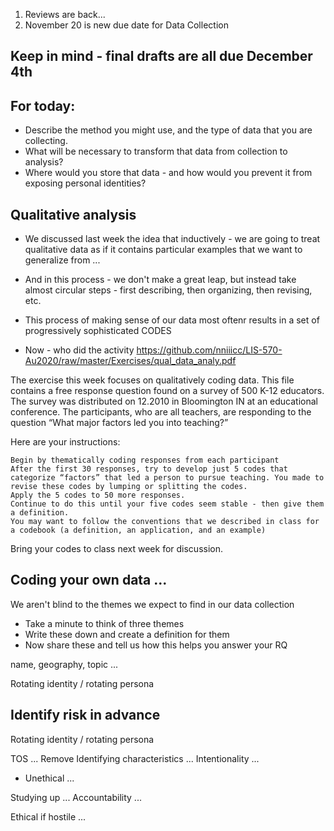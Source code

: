 1. Reviews are back...
2. November 20 is new due date for Data Collection

Keep in mind - final drafts are all due December 4th
-


## For today:
- Describe the method you might use, and the type of data that you are collecting.
- What will be necessary to transform that data from collection to analysis?
- Where would you store that data - and how would you prevent it from exposing personal identities?

## Qualitative analysis
- We discussed last week the idea that inductively - we are going to treat qualitative data as if it contains particular examples that we want to generalize from ...

- And in this process - we don't make a great leap, but instead take almost circular steps - first describing, then organizing, then revising, etc.

- This process of making sense of our data most oftenr results in a set of progressively sophisticated CODES

- Now - who did the activity https://github.com/nniiicc/LIS-570-Au2020/raw/master/Exercises/qual_data_analy.pdf

The exercise this week focuses on qualitatively coding data. This file contains a free response question found on a survey of 500 K-12 educators. The survey was distributed on 12.2010 in Bloomington IN at an educational conference. The participants, who are all teachers, are responding to the question “What major factors led you into teaching?”

Here are your instructions:

    Begin by thematically coding responses from each participant
    After the first 30 responses, try to develop just 5 codes that categorize “factors” that led a person to pursue teaching. You made to revise these codes by lumping or splitting the codes.
    Apply the 5 codes to 50 more responses.
    Continue to do this until your five codes seem stable - then give them a definition.
    You may want to follow the conventions that we described in class for a codebook (a definition, an application, and an example)

Bring your codes to class next week for discussion.


## Coding your own data ...

We aren't blind to the themes we expect to find in our data collection
- Take a minute to think of three themes
- Write these down and create a definition for them
- Now share these and tell us how this helps you answer your RQ  


name, geography, topic ...

Rotating identity / rotating persona

Identify risk in advance
-

Rotating identity / rotating persona


TOS ...
Remove Identifying characteristics ...
Intentionality ...
- Unethical ...


Studying up ...
Accountability ...

Ethical if hostile ...

